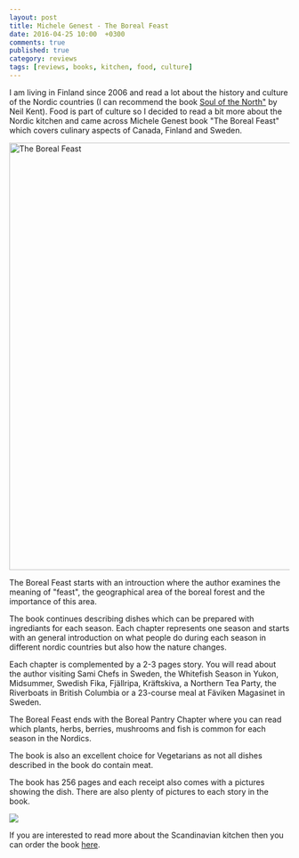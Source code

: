 ```yaml
---
layout: post
title: Michele Genest - The Boreal Feast
date: 2016-04-25 10:00  +0300
comments: true
published: true
category: reviews
tags: [reviews, books, kitchen, food, culture]
---
```

I am living in Finland since 2006 and read a lot about the history and culture of the Nordic countries (I can recommend the book <a href="http://amzn.to/1Smzvkk" rel="nowfollow">Soul of the North"</a> by Neil Kent). Food is part of culture so I decided to read a bit more about the Nordic kitchen and came across Michele Genest book "The Boreal Feast" which covers culinary aspects of Canada, Finland and Sweden.
   
<a data-flickr-embed="true"  href="https://www.flickr.com/photos/90204224@N07/26490029551/in/dateposted-public/" title="The Boreal Feast"><img src="https://farm2.staticflickr.com/1516/26490029551_bcf084d242_b.jpg" width="1024" height="768" alt="The Boreal Feast"></a><script async src="//embedr.flickr.com/assets/client-code.js" charset="utf-8"></script>
    
<!--more-->
    
The Boreal Feast starts with an introuction where the author examines the meaning of "feast", the geographical area of the boreal forest and the importance of this area.

The book continues describing dishes which can be prepared with ingrediants for each season. Each chapter represents one season and starts with an general introduction on what people do during each season in different nordic countries but also how the nature changes. 

Each chapter is complemented by a 2-3 pages story. You will read about the author visiting Sami Chefs in Sweden, the Whitefish Season in Yukon, Midsummer, Swedish Fika, Fjällripa, Kräftskiva, a Northern Tea Party, the Riverboats in British Columbia or a 23-course meal at Fäviken Magasinet in Sweden.

The Boreal Feast ends with the Boreal Pantry Chapter where you can read which plants, herbs, berries, mushrooms and fish is common for each season in the Nordics.

The book is also an excellent choice for Vegetarians as not all dishes described in the book do contain meat.

The book has 256 pages and each receipt also comes with a pictures showing the dish. There are also plenty of pictures to each story in the book.
    
<a  href="http://www.amazon.com/gp/product/1550176277/ref=as_li_tl?ie=UTF8&camp=1789&creative=9325&creativeASIN=1550176277&linkCode=as2&tag=hikeve-20&linkId=CQVOTB2X2YK6HSL3"><img border="0" src="http://ws-na.amazon-adsystem.com/widgets/q?_encoding=UTF8&ASIN=1550176277&Format=_SL250_&ID=AsinImage&MarketPlace=US&ServiceVersion=20070822&WS=1&tag=hikeve-20" ></a><img src="http://ir-na.amazon-adsystem.com/e/ir?t=hikeve-20&l=as2&o=1&a=1550176277" width="1" height="1" border="0" alt="" style="border:none !important; margin:0px !important;" />
    
If you are interested to read more about the Scandinavian kitchen then you can order the book <a href="http://www.amazon.com/gp/product/1550176277/ref=as_li_tl?ie=UTF8&camp=1789&creative=9325&creativeASIN=1550176277&linkCode=as2&tag=hikeve-20&linkId=3EZE73DXNHX57DY6">here</a>.
